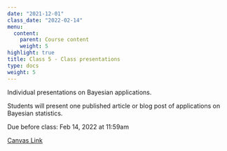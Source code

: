 ```yaml
---
date: "2021-12-01"
class_date: "2022-02-14"
menu:
  content:
    parent: Course content
    weight: 5
highlight: true
title: Class 5 - Class presentations
type: docs
weight: 5
---
```


Individual presentations on Bayesian applications.

Students will present one published article or blog post of applications on Bayesian statistics.

Due before class: Feb 14, 2022 at 11:59am

[Canvas Link](https://uncc.instructure.com/courses/171000/assignments/1415489)